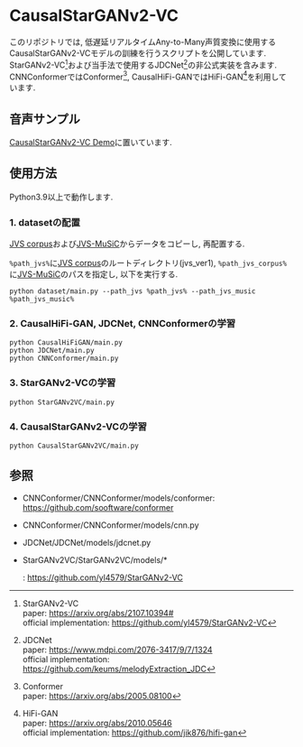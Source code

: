 # CausalStarGANv2-VC
このリポジトリでは, 低遅延リアルタイムAny-to-Many声質変換に使用するCausalStarGANv2-VCモデルの訓練を行うスクリプトを公開しています. StarGANv2-VC[^1]および当手法で使用するJDCNet[^2]の非公式実装を含みます. CNNConformerではConformer[^3], CausalHiFi-GANではHiFi-GAN[^4]を利用しています. 

## 音声サンプル
[CausalStarGANv2-VC Demo](https://fss1t.github.io/)に置いています.

## 使用方法
Python3.9以上で動作します.
### 1. datasetの配置
[JVS corpus](https://sites.google.com/site/shinnosuketakamichi/research-topics/jvs_corpus)および[JVS-MuSiC](https://sites.google.com/site/shinnosuketakamichi/research-topics/jvs_music)からデータをコピーし, 再配置する.

`%path_jvs%`に[JVS corpus](https://sites.google.com/site/shinnosuketakamichi/research-topics/jvs_corpus)のルートディレクトリ(jvs_ver1), `%path_jvs_corpus%`に[JVS-MuSiC](https://sites.google.com/site/shinnosuketakamichi/research-topics/jvs_music)のパスを指定し, 以下を実行する. 
```
python dataset/main.py --path_jvs %path_jvs% --path_jvs_music %path_jvs_music%
```

### 2. CausalHiFi-GAN, JDCNet, CNNConformerの学習
```
python CausalHiFiGAN/main.py
python JDCNet/main.py
python CNNConformer/main.py
```

### 3. StarGANv2-VCの学習
```
python StarGANv2VC/main.py
```
### 4. CausalStarGANv2-VCの学習
```
python CausalStarGANv2VC/main.py
```

## 参照

- CNNConformer/CNNConformer/models/conformer: https://github.com/sooftware/conformer
- CNNConformer/CNNConformer/models/cnn.py
- JDCNet/JDCNet/models/jdcnet.py
- StarGANv2VC/StarGANv2VC/models/*

  : https://github.com/yl4579/StarGANv2-VC

[^1]: StarGANv2-VC<br>
  paper: https://arxiv.org/abs/2107.10394#<br>
  official implementation: https://github.com/yl4579/StarGANv2-VC

[^2]: JDCNet<br>
  paper: https://www.mdpi.com/2076-3417/9/7/1324<br>
  official implementation: https://github.com/keums/melodyExtraction_JDC

[^3]: Conformer<br>
  paper: https://arxiv.org/abs/2005.08100

[^4]: HiFi-GAN<br>
  paper: https://arxiv.org/abs/2010.05646<br>
  official implementation: https://github.com/jik876/hifi-gan

